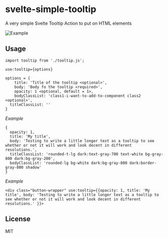 # svelte-simple-tooltip
A very simple Svelte Tooltip Action to put on HTML elements

![Example](https://github.com/nordquist/svelte-simple-tooltip/blob/main/tooltip_0.gif?raw=true)

## Usage
```
import tooltip from './tooltip.js';

use:tooltip={options}
```

```
options = {
	title: 'Title of the tooltip <optional>',
	body: 'Body fo the tooltip <required>',
	opacity: 1 <optional, default = 1>,
	bodyClassList: 'class1-i-want-to-add-to-component class2 <optional>',
  titleClassList: ''
}
```

*Example*
```
{
  opacity: 1,
  title: 'My title',
  body: 'Testing to write a little longer text as a tooltip to see whether or not it will work and look decent in different resolutions.',
  titleClassList: 'rounded-t-lg dark:text-gray-700 text-white bg-gray-800 dark:bg-gray-200',
  bodyClassList: 'rounded-lg bg-white dark:bg-gray-800 dark:border-gray-800 shadow'
}
```

*Example*
```
<div class="button-wrapper" use:tooltip={{opacity: 1, title: 'My title', body: 'Testing to write a little longer text as a tooltip to see whether or not it will work and look decent in different resolutions.' }}>
```


## License
MIT
